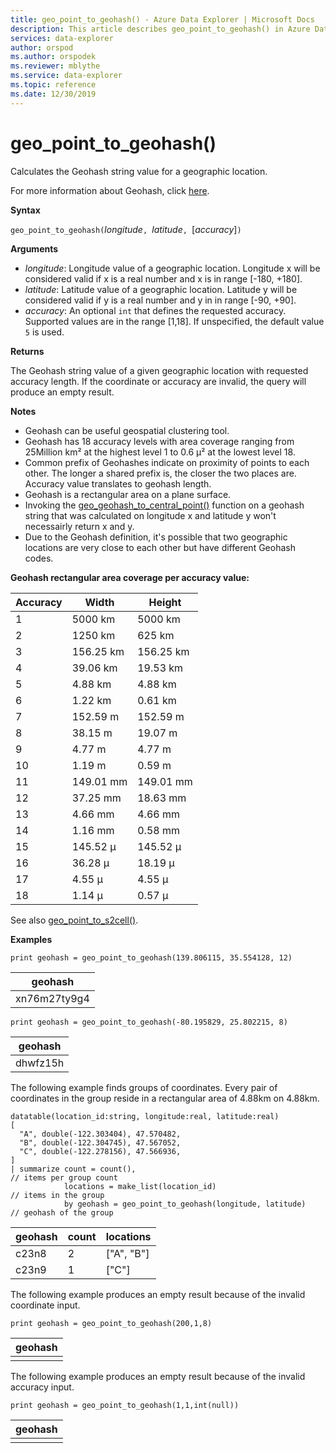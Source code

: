 ```yaml
---
title: geo_point_to_geohash() - Azure Data Explorer | Microsoft Docs
description: This article describes geo_point_to_geohash() in Azure Data Explorer.
services: data-explorer
author: orspod
ms.author: orspodek
ms.reviewer: mblythe
ms.service: data-explorer
ms.topic: reference
ms.date: 12/30/2019
---
```

# geo_point_to_geohash()

Calculates the Geohash string value for a geographic location.

For more information about Geohash, click [here](https://en.wikipedia.org/wiki/Geohash).  

**Syntax**

`geo_point_to_geohash(`*longitude*`, `*latitude*`, `[*accuracy*]`)`

**Arguments**

* *longitude*: Longitude value of a geographic location. Longitude x will be considered valid if x is a real number and x is in range [-180, +180]. 
* *latitude*: Latitude value of a geographic location. Latitude y will be considered valid if y is a real number and y in in range [-90, +90]. 
* *accuracy*: An optional `int` that defines the requested accuracy. Supported values are in the range [1,18]. If unspecified, the default value `5` is used.

**Returns**

The Geohash string value of a given geographic location with requested accuracy length. If the coordinate or accuracy are invalid, the query will produce an empty result.

**Notes**

* Geohash can be useful geospatial clustering tool.
* Geohash has 18 accuracy levels with area coverage ranging from 25Million km² at the highest level 1 to 0.6 μ² at the lowest level 18.
* Common prefix of Geohashes indicate on proximity of points to each other. The longer a shared prefix is, the closer the two places are. Accuracy value translates to geohash length.
* Geohash is a rectangular area on a plane surface.
* Invoking the [geo_geohash_to_central_point()](geo-geohash-to-central-point-function.md) function on a geohash string that was calculated on longitude x and latitude y won't necessairly return x and y.
* Due to the Geohash definition, it's possible that two geographic locations are very close to each other but have different Geohash codes.

**Geohash rectangular area coverage per accuracy value:**

|Accuracy|Width|Height|
|---|---|--|
|1|5000 km|5000 km|
|2|1250 km|625 km|
|3|156.25 km|156.25 km|
|4|39.06 km|19.53 km|
|5|4.88 km|4.88 km|
|6|1.22 km|0.61 km|
|7|152.59 m|152.59 m|
|8|38.15 m|19.07 m|
|9|4.77 m|4.77 m|
|10|1.19 m| 0.59 m|
|11|149.01 mm|149.01 mm|
|12|37.25 mm|18.63 mm|
|13|4.66 mm|4.66 mm|
|14|1.16 mm|0.58 mm|
|15|145.52 μ|145.52 μ|
|16|36.28 μ|18.19 μ|
|17|4.55 μ|4.55 μ|
|18|1.14 μ|0.57 μ|

See also [geo_point_to_s2cell()](geo-point-to-s2cell-function.md).

**Examples**

```kusto
print geohash = geo_point_to_geohash(139.806115, 35.554128, 12)  
```

|geohash|
|---|
|xn76m27ty9g4|

```kusto
print geohash = geo_point_to_geohash(-80.195829, 25.802215, 8)
```

|geohash|
|---|
|dhwfz15h|

The following example finds groups of coordinates. Every pair of coordinates in the group reside in a rectangular area of 4.88km on 4.88km.
```kusto
datatable(location_id:string, longitude:real, latitude:real)
[
  "A", double(-122.303404), 47.570482,
  "B", double(-122.304745), 47.567052,
  "C", double(-122.278156), 47.566936,
]
| summarize count = count(),                                          // items per group count
            locations = make_list(location_id)                        // items in the group
            by geohash = geo_point_to_geohash(longitude, latitude)    // geohash of the group
```

|geohash|count|locations|
|---|---|---|
|c23n8|2|["A", "B"]|
|c23n9|1|["C"]|

The following example produces an empty result because of the invalid coordinate input.
```kusto
print geohash = geo_point_to_geohash(200,1,8)
```

|geohash|
|---|
||

The following example produces an empty result because of the invalid accuracy input.
```kusto
print geohash = geo_point_to_geohash(1,1,int(null))
```

|geohash|
|---|
||